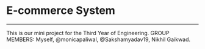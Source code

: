 # E-commerce System 
---
This is our mini project for the Third Year of Engineering.
GROUP MEMBERS: Myself, @monicapaliwal, @Sakshamyadav19, Nikhil Gaikwad.